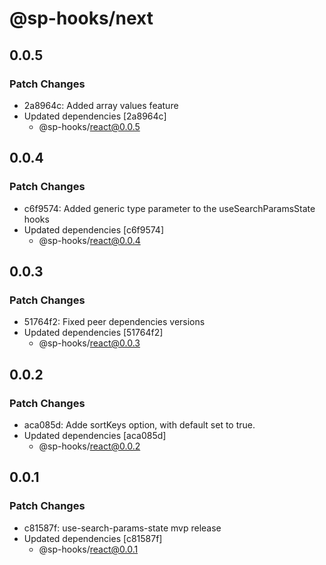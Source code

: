 # @sp-hooks/next

## 0.0.5

### Patch Changes

- 2a8964c: Added array values feature
- Updated dependencies [2a8964c]
  - @sp-hooks/react@0.0.5

## 0.0.4

### Patch Changes

- c6f9574: Added generic type parameter to the useSearchParamsState hooks
- Updated dependencies [c6f9574]
  - @sp-hooks/react@0.0.4

## 0.0.3

### Patch Changes

- 51764f2: Fixed peer dependencies versions
- Updated dependencies [51764f2]
  - @sp-hooks/react@0.0.3

## 0.0.2

### Patch Changes

- aca085d: Adde sortKeys option, with default set to true.
- Updated dependencies [aca085d]
  - @sp-hooks/react@0.0.2

## 0.0.1

### Patch Changes

- c81587f: use-search-params-state mvp release
- Updated dependencies [c81587f]
  - @sp-hooks/react@0.0.1
